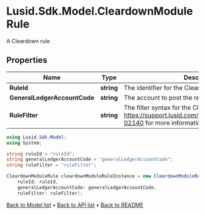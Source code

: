 # Lusid.Sdk.Model.CleardownModuleRule
A Cleardown rule

## Properties

Name | Type | Description | Notes
------------ | ------------- | ------------- | -------------
**RuleId** | **string** | The identifier for the Cleardown Rule. | 
**GeneralLedgerAccountCode** | **string** | The account to post the residual P&amp;L to. | 
**RuleFilter** | **string** | The filter syntax for the Cleardown Rule. See https://support.lusid.com/knowledgebase/article/KA-02140 for more information on filter syntax. | 

```csharp
using Lusid.Sdk.Model;
using System;

string ruleId = "ruleId";
string generalLedgerAccountCode = "generalLedgerAccountCode";
string ruleFilter = "ruleFilter";

CleardownModuleRule cleardownModuleRuleInstance = new CleardownModuleRule(
    ruleId: ruleId,
    generalLedgerAccountCode: generalLedgerAccountCode,
    ruleFilter: ruleFilter);
```

[Back to Model list](../README.md#documentation-for-models) &#8226; [Back to API list](../README.md#documentation-for-api-endpoints) &#8226; [Back to README](../README.md)
